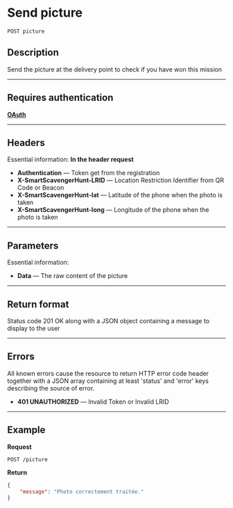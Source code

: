 # Send picture

    POST picture

## Description
Send the picture at the delivery point to check if you have won this mission

***

## Requires authentication
**[OAuth][]**

***

## Headers
Essential information:
**In the header request**

- **Authentication** — Token get from the registration
- **X-SmartScavengerHunt-LRID** — Location Restriction Identifier from QR Code or Beacon
- **X-SmartScavengerHunt-lat** — Latitude of the phone when the photo is taken
- **X-SmartScavengerHunt-long** — Longitude of the phone when the photo is taken

***

## Parameters
Essential information:

- **Data** — The raw content of the picture

***

## Return format
Status code 201 OK along with a JSON object containing a message to display to the user


***

## Errors
All known errors cause the resource to return HTTP error code header together with a JSON array containing at least 'status' and 'error' keys describing the source of error.

- **401 UNAUTHORIZED** — Invalid Token or Invalid LRID

***

## Example
**Request**

    POST /picture

**Return**
``` json
{
    "message": "Photo correctement traitée."
}
```


[OAuth]: https://github.com/afloury/Smart-Scavenger-Hunt-Router/blob/master/POST_team.md
